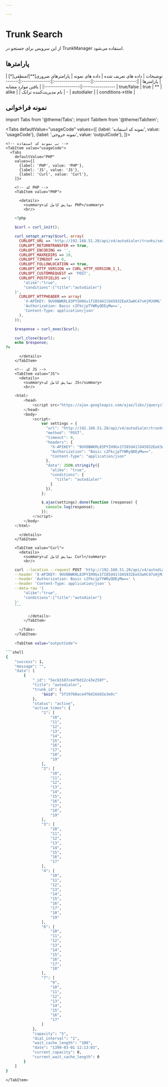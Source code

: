 ```yaml
---

---
```

# Trunk Search

از این سرویس برای جستجو در TrunkManager استفاده می‌شود.

## پارامتر‌ها
<div class="custom-table">
|        توضیحات        | داده های تعریف شده | داده های نمونه | پارامترهای ضروری[**]/منطقی[*] |     پارامترها     |
|:---------------------:|:------------------:|:--------------:|:----------------------:|:-----------------:|
|   یافتن موارد مشابه   |     true/false     |      true      |           **           |       alike       |
| نام مدیریت‌کننده ترانک |          -         |   autodialer   |                        | conditions->title |
</div>


## نمونه فراخوانی
<!--  -->


import Tabs from '@theme/Tabs';
import TabItem from '@theme/TabItem';

  <Tabs
    defaultValue="usageCode"
    values={[
      {label: 'نمونه کد استفاده', value: 'usageCode'},
      {label: 'نمونه خروجی', value: 'outputCode'},
    ]}>

    <!-- تب نمونه کد استفاده -->
    <TabItem value="usageCode">
      <Tabs
        defaultValue="PHP"
        values={[
          {label: 'PHP', value: 'PHP'},
          {label: 'JS', value: 'JS'},
          {label: 'Curl', value: 'Curl'},
        ]}>

        <!-- کد PHP -->
        <TabItem value="PHP">
      
          <details>
            <summary>نمایش کامل کد PHP</summary>
            <br/>

```php
	<?php

	$curl = curl_init();

	curl_setopt_array($curl, array(
	  CURLOPT_URL => 'http://192.168.51.20/api/v4/autodialer/trunks/search',
	  CURLOPT_RETURNTRANSFER => true,
	  CURLOPT_ENCODING => '',
	  CURLOPT_MAXREDIRS => 10,
	  CURLOPT_TIMEOUT => 0,
	  CURLOPT_FOLLOWLOCATION => true,
	  CURLOPT_HTTP_VERSION => CURL_HTTP_VERSION_1_1,
	  CURLOPT_CUSTOMREQUEST => 'POST',
	  CURLOPT_POSTFIELDS =>'{
		"alike":"true",
		"conditions":{"title":"autodialer"}
	}',
	  CURLOPT_HTTPHEADER => array(
		'X-APIKEY: 9UV0BWKRL83PYIH9Gv1fI85d41lO4S932EeX3wHC47sHjMJOMG',
		'Authorization: Basic c2FkcjpTYWRyQDEyMw==',
		'Content-Type: application/json'
	  ),
	));

	$response = curl_exec($curl);

	curl_close($curl);
	echo $response;
?>
```

          </details>
        </TabItem>

        <!-- کد JS -->
        <TabItem value="JS">
          <details>
            <summary>نمایش کامل کد JS</summary>
            <br/>

```js
	<html>
		<head>
			<script src="https://ajax.googleapis.com/ajax/libs/jquery/3.5.1/jquery.min.js"></script>
		</head>
		<body>
			<script>
				var settings = {
				  "url": "http://192.168.51.20/api/v4/autodialer/trunks/search",
				  "method": "POST",
				  "timeout": 0,
				  "headers": {
					"X-APIKEY": "9UV0BWKRL83PYIH9Gv1fI85d41lO4S932EeX3wHC47sHjMJOMG",
					"Authorization": "Basic c2FkcjpTYWRyQDEyMw==",
					"Content-Type": "application/json"
				  },
				  "data": JSON.stringify({
					"alike": "true",
					"conditions": {
					  "title": "autodialer"
					}
				  }),
				};

				$.ajax(settings).done(function (response) {
				  console.log(response);
				});
			</script>
		</body>
	</html>
```

          </details>
        </TabItem>

        <TabItem value="Curl">
          <details>
            <summary>نمایش کامل کد Curl</summary>
            <br/>

```bash
	curl --location --request POST 'http://192.168.51.20/api/v4/autodialer/trunks/search' \
	--header 'X-APIKEY: 9UV0BWKRL83PYIH9Gv1fI85d41lO4S932EeX3wHC47sHjMJOMG' \
	--header 'Authorization: Basic c2FkcjpTYWRyQDEyMw==' \
	--header 'Content-Type: application/json' \
	--data-raw '{
		"alike":"true",
		"conditions":{"title":"autodialer"}
	}'
	```

          </details>
        </TabItem>

      </Tabs>
    </TabItem>

    <TabItem value="outputCode">

```shell
{
    "success": 1,
    "message": "",
    "data": [
        {
            "_id": "5ec63107ce4f6d12c43e250f",
            "title": "autodialer",
            "trunk_id": {
                "$oid": "5f19760ace4f6d16dd2e3e0c"
            },
            "status": "active",
            "active_times": {
                "1": [
                    "10",
                    "11",
                    "12",
                    "13",
                    "14",
                    "15",
                    "16",
                    "17",
                    "18",
                    "19"
                ],
                "2": [
                    "10",
                    "11",
                    "12",
                    "13",
                    "14",
                    "15",
                    "16",
                    "17",
                    "18",
                    "19"
                ],
                "3": [
                    "10",
                    "11",
                    "12",
                    "13",
                    "14",
                    "15",
                    "16",
                    "17"
                ],
                "4": [
                    "10",
                    "11",
                    "12",
                    "13",
                    "14",
                    "15",
                    "16",
                    "17",
                    "18",
                    "19"
                ],
                "6": [
                    "10",
                    "11",
                    "12",
                    "13",
                    "14",
                    "15",
                    "16",
                    "17",
                    "18"
                ],
                "7": [
                    "9",
                    "10",
                    "11",
                    "12",
                    "13",
                    "14",
                    "15",
                    "16",
                    "17"
                ]
            },
            "capacity": "5",
            "dial_interval": "1",
            "wait_cache_length": "100",
            "date": "1399-03-01 12:13:03",
            "current_capacity": 0,
            "current_wait_cache_length": 0
        }
    ]
}
```
    </TabItem>

  </Tabs>

